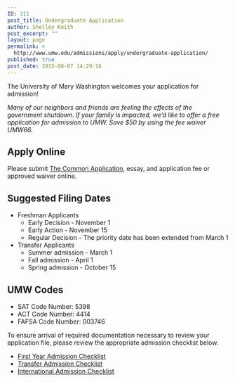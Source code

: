```yaml
---
ID: 211
post_title: Undergraduate Application
author: Shelley Keith
post_excerpt: ""
layout: page
permalink: >
  http://www.umw.edu/admissions/apply/undergraduate-application/
published: true
post_date: 2015-08-07 14:29:16
---
```

The University of Mary Washington welcomes your application for admission!

<em>Many of our neighbors and friends are feeling the effects of the government shutdown. If your family is impacted, we’d like to offer a free application for admission to UMW. Save $50 by using the fee waiver UMW66.</em>
<h2>Apply Online</h2>
Please submit <a href="https://apply.commonapp.org/Login?ma=159">The Common Application</a>, essay, and application fee or approved waiver online.
<h2>Suggested Filing Dates</h2>
<ul>
 	<li>Freshman Applicants
<ul>
 	<li>Early Decision - November 1</li>
 	<li>Early Action - November 15</li>
 	<li>Regular Decision - The priority date has been extended from March 1</li>
</ul>
</li>
 	<li>Transfer Applicants
<ul>
 	<li>Summer admission - March 1</li>
 	<li>Fall admission - April 1</li>
 	<li>Spring admission - October 15</li>
</ul>
</li>
</ul>
<h2>UMW Codes</h2>
<ul>
 	<li>SAT Code Number: 5398</li>
 	<li>ACT Code Number: 4414</li>
 	<li>FAFSA Code Number: 003746</li>
</ul>
To ensure arrival of required documentation necessary to review your application file, please review the appropriate admission checklist below.
<ul>
 	<li><a href="/admissions/undergraduate/checklist/">First Year Admission Checklist</a></li>
 	<li><a href="/admissions/transfer/transfer-applicant-process/transfer-applicant-checklist/">Transfer Admission Checklist</a></li>
 	<li><a href="https://www.umw.edu/admissions/international/checklist/">International Admission Checklist</a></li>
</ul>